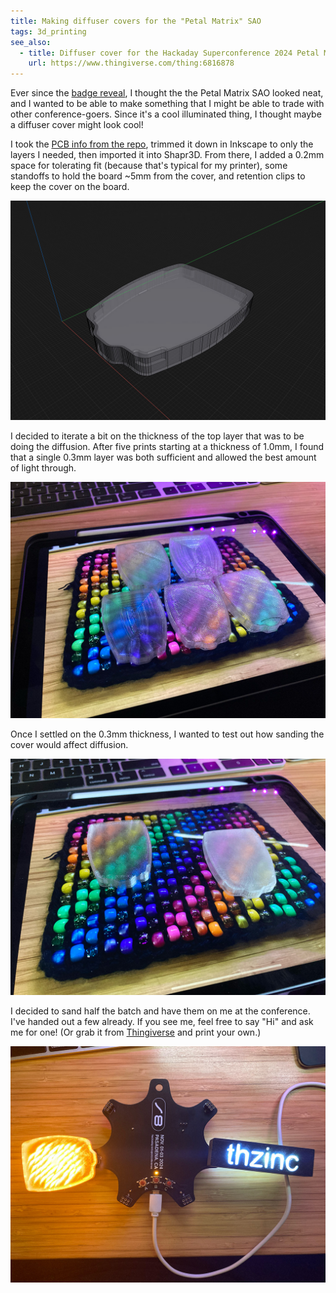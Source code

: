 ```yaml
---
title: Making diffuser covers for the "Petal Matrix" SAO
tags: 3d_printing
see_also:
  - title: Diffuser cover for the Hackaday Superconference 2024 Petal Matrix SAO at Thingiverse
    url: https://www.thingiverse.com/thing:6816878
---
```


Ever since the [badge reveal][badge-reveal], I thought the the Petal Matrix SAO looked neat, and I wanted to be able to make something that I might be able to trade with other conference-goers. Since it's a cool illuminated thing, I thought maybe a diffuser cover might look cool!

I took the [PCB info from the repo][pcb-ps], trimmed it down in Inkscape to only the layers I needed, then imported it into Shapr3D. From there, I added a 0.2mm space for tolerating fit (because that's typical for my printer), some standoffs to hold the board ~5mm from the cover, and retention clips to keep the cover on the board.

![Rendering of cover showing inner standoffs and retention clips through a translucent material](/assets/petal-matrix-cover-rendering.jpg)

I decided to iterate a bit on the thickness of the top layer that was to be doing the diffusion. After five prints starting at a thickness of 1.0mm, I found that a single 0.3mm layer was both sufficient and allowed the best amount of light through.

![Photo of 5-up comparison; each cover is laying on top of an iPad showing a photo of colorful beads, the 5 covers have visible differences in their textures which diffuse the light differently; the last of the covers diffuses the light most evenly](/assets/petal-matrix-cover-five-up.jpg)

Once I settled on the 0.3mm thickness, I wanted to test out how sanding the cover would affect diffusion.

![Photo of 2-up; one cover is sanded and the other is not; the sanded cover has a milkier appearance, but does diffuse the light more](/assets/petal-matrix-cover-two-up.jpg)

I decided to sand half the batch and have them on me at the conference. I've handed out a few already. If you see me, feel free to say "Hi" and ask me for one! (Or grab it from [Thingiverse][thingiverse] and print your own.)

![Photo of cover attached to the Petal Matrix connected to the badge; another SAO is connected that says "thzinc"](/assets/petal-matrix-cover-final.jpg)

[badge-reveal]: https://hackaday.com/2024/10/22/the-2024-hackaday-supercon-sao-badge-reveal/
[pcb-ps]: https://github.com/Hack-a-Day/2024-Supercon-8-Add-On-Badge/blob/main/hardware/sao/petal_matrix/Petal_Matrix.ps
[thingiverse]: https://www.thingiverse.com/thing:6816878
